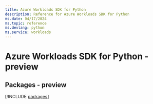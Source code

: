 ```yaml
---
title: Azure Workloads SDK for Python
description: Reference for Azure Workloads SDK for Python
ms.date: 04/17/2024
ms.topic: reference
ms.devlang: python
ms.service: workloads
---
```

# Azure Workloads SDK for Python - preview
## Packages - preview
[!INCLUDE [packages](workloads-index.md)]